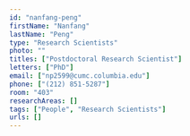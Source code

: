 ```yaml
---
id: "nanfang-peng"
firstName: "Nanfang"
lastName: "Peng"
type: "Research Scientists"
photo: ""
titles: ["Postdoctoral Research Scientist"]
letters: ["PhD"]
email: ["np2599@cumc.columbia.edu"]
phone: ["(212) 851-5287"]
room: "403"
researchAreas: []
tags: ["People", "Research Scientists"]
urls: []
---
```

